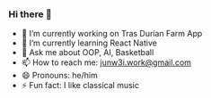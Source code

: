 ### Hi there 👋

- 🔭 I’m currently working on Tras Durian Farm App
- 🌱 I’m currently learning React Native
- 💬 Ask me about OOP, AI, Basketball
- 📫 How to reach me: junw3i.work@gmail.com
- 😄 Pronouns: he/him
- ⚡ Fun fact: I like classical music
